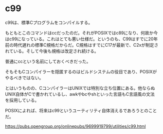 # c99

c99は、標準Cプログラムをコンパイルする。

もともとこのコマンドはccだったのだ。それがPOSIXではc89になり、何故か今はc99になっている。これはとても悪い仕様だ。というのも、C99はすでに20年前の時代遅れの標準C規格だからだ。C規格はすでにC17が最新で、C2xが制定されている。そして今後も規格は改定され続ける。

普通にccという名前にしておくべきだった。

そもそもCコンパイラーを隠匿するのはビルドシステムの役目であり、POSIXがやるべきではない。

とはいうものの、CコンパイラーはUNIXでは特別な立ち位置にある。他ならぬUNIX自体がCで書かれているし、awkやbcやshといった言語もC言語風の文法を採用している。

POSIXによれば、将来はc99というユーティリティ自体消えるであろうとのことだ。

<https://pubs.opengroup.org/onlinepubs/9699919799/utilities/c99.html>
